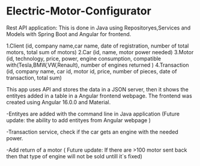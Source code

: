 # Electric-Motor-Configurator
Rest API application: This is done in Java using Repositoryes,Services and Models with Spring Boot and Angular for frontend.

1.Client (id, company name,car name, date of registration, number of total motors, total sum of motors)
2.Car (id, name, motor power needed)
3.Motor (id, technology, price, power, engine consumption, compatible with(Tesla,BMW,VW,Renault), number of engines returned )
4.Transaction (id, company name, car id, motor id, price, number of pieces, date of transaction, total sum)

This app uses API and stores the data in a JSON server, then it shows the entityes added in a table in a Angular frontend webpage. The frontend was created using Angular 16.0.0 and Material.

-Entityes are added with the command line in Java application (Future update: the ability to add entityes from Angular webpage )

-Transaction service, check if the car gets an engine with the needed power.

-Add return of a motor ( Future update: If there are >100 motor sent back then that type of engine will not be sold untill it`s fixed)
